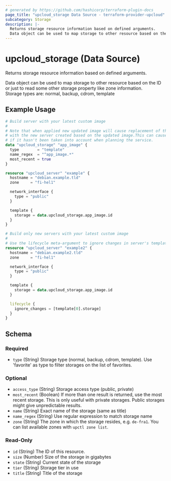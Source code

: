 ```yaml
---
# generated by https://github.com/hashicorp/terraform-plugin-docs
page_title: "upcloud_storage Data Source - terraform-provider-upcloud"
subcategory: Storage
description: |-
  Returns storage resource information based on defined arguments.
  Data object can be used to map storage to other resource based on the ID or just to read some other storage property like zone information.Storage types are: normal, backup, cdrom, template
---
```


# upcloud_storage (Data Source)

Returns storage resource information based on defined arguments.  

Data object can be used to map storage to other resource based on the ID or just to read some other storage property like zone information.  
Storage types are: normal, backup, cdrom, template

## Example Usage

```terraform
# Build server with your latest custom image 
#
# Note that when applied new updated image will cause replacement of the old server (debian.example.tld) 
# with the new server created based on the updated image.This can cause posible data loss 
# if it hasn't been taken into account when planning the service.
data "upcloud_storage" "app_image" {
  type        = "template"
  name_regex  = "^app_image.*"
  most_recent = true
}

resource "upcloud_server" "example" {
  hostname = "debian.example.tld"
  zone     = "fi-hel1"

  network_interface {
    type = "public"
  }

  template {
    storage = data.upcloud_storage.app_image.id
  }
}

# Build only new servers with your latest custom image 
#
# Use the lifecycle meta-argument to ignore changes in server's template triggered by new image version
resource "upcloud_server" "example2" {
  hostname = "debian.example2.tld"
  zone     = "fi-hel1"

  network_interface {
    type = "public"
  }

  template {
    storage = data.upcloud_storage.app_image.id
  }

  lifecycle {
    ignore_changes = [template[0].storage]
  }
}
```

<!-- schema generated by tfplugindocs -->
## Schema

### Required

- `type` (String) Storage type (normal, backup, cdrom, template). Use 'favorite' as type to filter storages on the list of favorites.

### Optional

- `access_type` (String) Storage access type (public, private)
- `most_recent` (Boolean) If more than one result is returned, use the most recent storage. This is only useful with private storages. Public storages might give unpredictable results.
- `name` (String) Exact name of the storage (same as title)
- `name_regex` (String) Use regular expression to match storage name
- `zone` (String) The zone in which the storage resides, e.g. `de-fra1`. You can list available zones with `upctl zone list`.

### Read-Only

- `id` (String) The ID of this resource.
- `size` (Number) Size of the storage in gigabytes
- `state` (String) Current state of the storage
- `tier` (String) Storage tier in use
- `title` (String) Title of the storage



